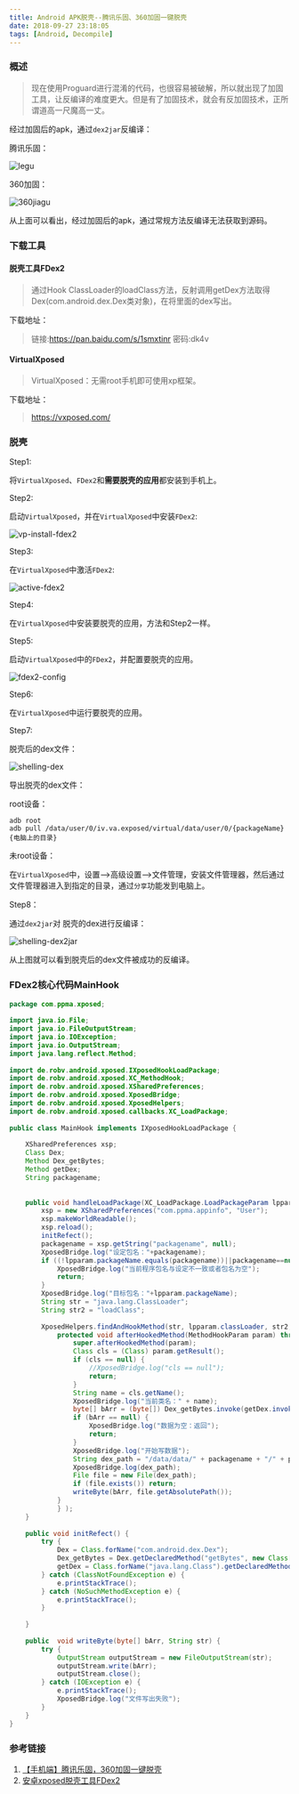 ```yaml
---
title: Android APK脱壳--腾讯乐固、360加固一键脱壳
date: 2018-09-27 23:18:05
tags: [Android, Decompile]
---
```


### 概述

>现在使用Proguard进行混淆的代码，也很容易被破解，所以就出现了加固工具，让反编译的难度更大。但是有了加固技术，就会有反加固技术，正所谓道高一尺魔高一丈。

<!--more-->

经过加固后的apk，通过`dex2jar`反编译：

腾讯乐固：

![legu](android-apk-shelling\legu.png)

360加固：

![360jiagu](android-apk-shelling\360jiagu.png)

从上面可以看出，经过加固后的apk，通过常规方法反编译无法获取到源码。

### 下载工具

#### 脱壳工具FDex2

> 通过Hook ClassLoader的loadClass方法，反射调用getDex方法取得Dex(com.android.dex.Dex类对象)，在将里面的dex写出。

下载地址：

> 链接:https://pan.baidu.com/s/1smxtinr 密码:dk4v

#### VirtualXposed

> VirtualXposed：无需root手机即可使用xp框架。

下载地址：

> https://vxposed.com/

### 脱壳

Step1:

将`VirtualXposed`、`FDex2`和**需要脱壳的应用**都安装到手机上。

Step2:

启动`VirtualXposed`，并在`VirtualXposed`中安装`FDex2`:

![vp-install-fdex2](android-apk-shelling\vp-install-fdex2.gif)



Step3:

在`VirtualXposed`中激活`FDex2`:

![active-fdex2](android-apk-shelling\active-fdex2.gif)

Step4:

在`VirtualXposed`中安装要脱壳的应用，方法和Step2一样。

Step5:

启动`VirtualXposed`中的`FDex2`，并配置要脱壳的应用。

![fdex2-config](android-apk-shelling\fdex2-config.png)

Step6:

在`VirtualXposed`中运行要脱壳的应用。

Step7:

脱壳后的dex文件：

![shelling-dex](android-apk-shelling\shelling-dex.png)

导出脱壳的dex文件：

root设备：

```shell
adb root
adb pull /data/user/0/iv.va.exposed/virtual/data/user/0/{packageName}   {电脑上的目录}
```

未root设备：

在`VirtualXposed`中，设置-->高级设置-->文件管理，安装文件管理器，然后通过文件管理器进入到指定的目录，通过`分享`功能发到电脑上。

Step8：

通过`dex2jar`对 脱壳的dex进行反编译：

![shelling-dex2jar](android-apk-shelling\shelling-dex2jar.png)

从上图就可以看到脱壳后的dex文件被成功的反编译。

### FDex2核心代码MainHook

```java
package com.ppma.xposed;
 
import java.io.File;
import java.io.FileOutputStream;
import java.io.IOException;
import java.io.OutputStream;
import java.lang.reflect.Method;
 
import de.robv.android.xposed.IXposedHookLoadPackage;
import de.robv.android.xposed.XC_MethodHook;
import de.robv.android.xposed.XSharedPreferences;
import de.robv.android.xposed.XposedBridge;
import de.robv.android.xposed.XposedHelpers;
import de.robv.android.xposed.callbacks.XC_LoadPackage;
 
public class MainHook implements IXposedHookLoadPackage {
 
    XSharedPreferences xsp;
    Class Dex;
    Method Dex_getBytes;
    Method getDex;
    String packagename;
 
 
    public void handleLoadPackage(XC_LoadPackage.LoadPackageParam lpparam) throws Throwable {
        xsp = new XSharedPreferences("com.ppma.appinfo", "User");
        xsp.makeWorldReadable();
        xsp.reload();
        initRefect();
        packagename = xsp.getString("packagename", null);
        XposedBridge.log("设定包名："+packagename);
        if ((!lpparam.packageName.equals(packagename))||packagename==null) {
            XposedBridge.log("当前程序包名与设定不一致或者包名为空");
            return;
        }
        XposedBridge.log("目标包名："+lpparam.packageName);
        String str = "java.lang.ClassLoader";
        String str2 = "loadClass";
 
        XposedHelpers.findAndHookMethod(str, lpparam.classLoader, str2, String.class, Boolean.TYPE, new XC_MethodHook() {
            protected void afterHookedMethod(MethodHookParam param) throws Throwable {
                super.afterHookedMethod(param);
                Class cls = (Class) param.getResult();
                if (cls == null) {
                    //XposedBridge.log("cls == null");
                    return;
                }
                String name = cls.getName();
                XposedBridge.log("当前类名：" + name);
                byte[] bArr = (byte[]) Dex_getBytes.invoke(getDex.invoke(cls, new Object[0]), new Object[0]);
                if (bArr == null) {
                    XposedBridge.log("数据为空：返回");
                    return;
                }
                XposedBridge.log("开始写数据");
                String dex_path = "/data/data/" + packagename + "/" + packagename + "_" + bArr.length + ".dex";
                XposedBridge.log(dex_path);
                File file = new File(dex_path);
                if (file.exists()) return;
                writeByte(bArr, file.getAbsolutePath());
            }
            } );
    }
 
    public void initRefect() {
        try {
            Dex = Class.forName("com.android.dex.Dex");
            Dex_getBytes = Dex.getDeclaredMethod("getBytes", new Class[0]);
            getDex = Class.forName("java.lang.Class").getDeclaredMethod("getDex", new Class[0]);
        } catch (ClassNotFoundException e) {
            e.printStackTrace();
        } catch (NoSuchMethodException e) {
            e.printStackTrace();
        }
 
    }
 
    public  void writeByte(byte[] bArr, String str) {
        try {
            OutputStream outputStream = new FileOutputStream(str);
            outputStream.write(bArr);
            outputStream.close();
        } catch (IOException e) {
            e.printStackTrace();
            XposedBridge.log("文件写出失败");
        }
    }
}
```



### 参考链接

1. [【手机端】腾讯乐固，360加固一键脱壳](https://www.52pojie.cn/forum.php?mod=viewthread&tid=758726&fromguid=hot)
2. [安卓xposed脱壳工具FDex2](https://bbs.pediy.com/thread-224105.htm)